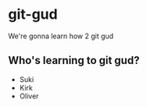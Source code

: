 # git-gud

We're gonna learn how 2 git gud

## Who's learning to git gud?
 * Suki
 * Kirk
 * Oliver
